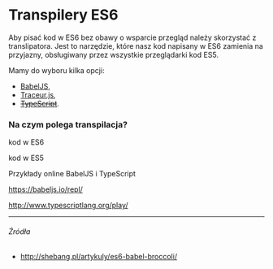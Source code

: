 # Transpilery ES6

Aby pisać kod w ES6 bez obawy o wsparcie przegląd należy skorzystać z translipatora. Jest to narzędzie, które nasz kod napisany w ES6 zamienia na przyjazny, obsługiwany przez wszystkie przeglądarki kod ES5.

Mamy do wyboru kilka opcji:
* [BabelJS](https://babeljs.io),
* [Traceur.js](https://github.com/google/traceur-compiler),
* [~~TypeScript~~](http://www.typescriptlang.org).

### Na czym polega transpilacja?

kod w ES6

kod w ES5

Przykłady online BabelJS i TypeScript

https://babeljs.io/repl/

http://www.typescriptlang.org/play/

---

###### Źródła

* http://shebang.pl/artykuly/es6-babel-broccoli/

